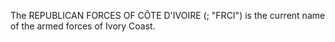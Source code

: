 The REPUBLICAN FORCES OF CÔTE D'IVOIRE (; "FRCI") is the current name of the armed forces of Ivory Coast.
